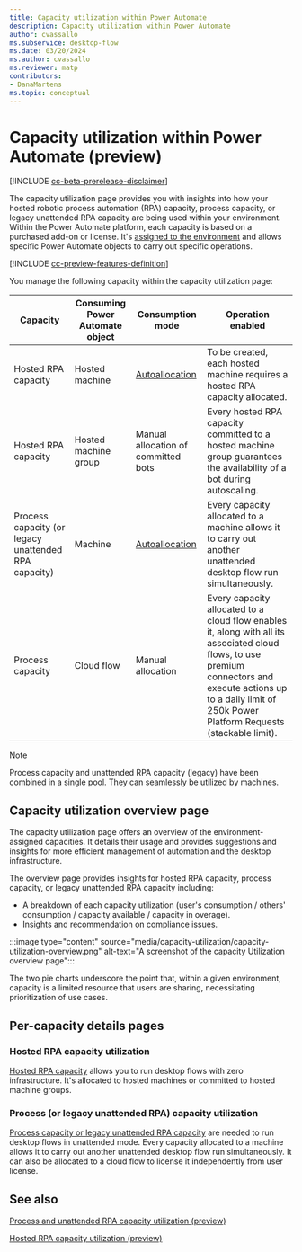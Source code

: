 ```yaml
---
title: Capacity utilization within Power Automate
description: Capacity utilization within Power Automate
author: cvassallo
ms.subservice: desktop-flow
ms.date: 03/20/2024
ms.author: cvassallo
ms.reviewer: matp
contributors:
- DanaMartens
ms.topic: conceptual
---
```


# Capacity utilization within Power Automate (preview)

[!INCLUDE [cc-beta-prerelease-disclaimer](actions-reference/includes/cc-beta-prerelease-disclaimer.md)]

The capacity utilization page provides you with insights into how your hosted robotic process automation (RPA) capacity, process capacity, or legacy unattended RPA capacity are being used within your environment. Within the Power Automate platform, each capacity is based on a purchased add-on or license. It's [assigned to the environment](/power-platform/admin/capacity-add-on#allocate-or-change-capacity-in-an-environment) and allows specific Power Automate objects to carry out specific operations.

[!INCLUDE [cc-preview-features-definition](../includes/cc-preview-features-definition.md)]

You manage the following capacity within the capacity utilization page:

|Capacity|Consuming Power Automate object|Consumption mode|Operation enabled|
|----|--------------------|----|----|
|Hosted RPA capacity|Hosted machine|[Autoallocation](# "Hosted RPA capacity is autoallocated to the hosted machine at its creation.")|To be created, each hosted machine requires a hosted RPA capacity allocated.|
|Hosted RPA capacity|Hosted machine group|Manual allocation of committed bots|Every hosted RPA capacity committed to a hosted machine group guarantees the availability of a bot during autoscaling.|
|Process capacity (or legacy unattended RPA capacity)|Machine|[Autoallocation](# "Capacity is autoallocated to the machine at unattended desktop flow run time.")|Every capacity allocated to a machine allows it to carry out another unattended desktop flow run simultaneously.|
|Process capacity|Cloud flow|Manual allocation|Every capacity allocated to a cloud flow enables it, along with all its associated cloud flows, to use premium connectors and execute actions up to a daily limit of 250k Power Platform Requests (stackable limit).|

> [!NOTE]
>
> Process capacity and unattended RPA capacity (legacy) have been combined in a single pool. They can seamlessly be utilized by machines.

## Capacity utilization overview page

The capacity utilization page offers an overview of the environment-assigned capacities. It details their usage and provides suggestions and insights for more efficient management of automation and the desktop infrastructure.

The overview page provides insights for hosted RPA capacity, process capacity, or legacy unattended RPA capacity including:

- A breakdown of each capacity utilization (user's consumption / others' consumption / capacity available / capacity in overage).
- Insights and recommendation on compliance issues.

:::image type="content" source="media/capacity-utilization/capacity-utilization-overview.png" alt-text="A screenshot of the capacity Utilization overview page":::

The two pie charts underscore the point that, within a given environment, capacity is a limited resource that users are sharing, necessitating prioritization of use cases.

## Per-capacity details pages

### Hosted RPA capacity utilization

[Hosted RPA capacity](capacity-utilization-hosted.md) allows you to run desktop flows with zero infrastructure. It's allocated to hosted machines or committed to hosted machine groups.

### Process (or legacy unattended RPA) capacity utilization

[Process capacity or legacy unattended RPA capacity](capacity-utilization-process.md) are needed to run desktop flows in unattended mode. Every capacity allocated to a machine allows it to carry out another unattended desktop flow run simultaneously. It can also be allocated to a cloud flow to license it independently from user license.

## See also

[Process and unattended RPA capacity utilization (preview)](capacity-utilization-process.md)

[Hosted RPA capacity utilization (preview)](capacity-utilization-hosted.md)

